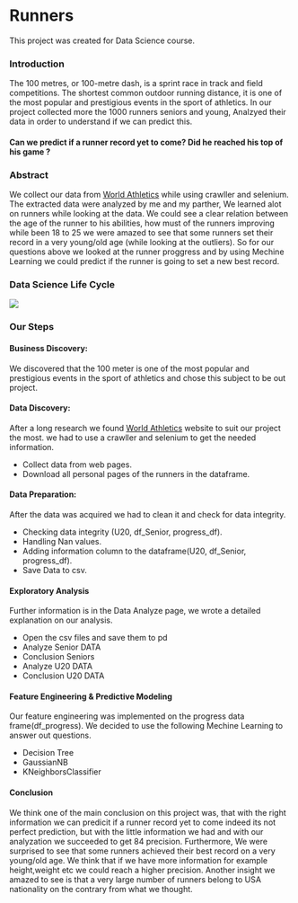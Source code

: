 # Runners
This project was created for Data Science course. 

### Introduction 
The 100 metres, or 100-metre dash, is a sprint race in track and field competitions. 
The shortest common outdoor running distance, it is one of the most popular and prestigious events in the sport of athletics. 
In our project collected more the 1000 runners seniors and young, Analzyed their data in order to understand if we can predict this. 

#### Can we predict if a runner record yet to come? Did he reached his top of his game ?

### Abstract 

We collect our data from [World Athletics](https://www.worldathletics.org/) while using crawller and selenium.
The extracted data were analyzed by me and my parther, We learned alot on runners while looking at the data. 
We could see a clear relation between the age of the runner to his abilities, how must of the runners improving while been 18 to 25 
we were amazed to see that some runners set their record in a very young/old age (while looking at the outliers).
So for our questions above we looked at the runner proggress and by using Mechine Learning we could predict if the runner is going to set a new best record. 

### Data Science Life Cycle

<img src=https://github.com/dt170/Runners/blob/master/datacycle.png>

### Our Steps

#### Business Discovery: 
We discovered that the 100 meter is one of the most popular and prestigious events in the sport of athletics 
and chose this subject to be out project. 

#### Data Discovery:
After a long research we found [World Athletics](https://www.worldathletics.org/) website to suit our project the most. 
we had to use a crawller and selenium to get the needed information.

* Collect data from web pages.
* Download all personal pages of the runners in the dataframe. 

#### Data Preparation:
After the data was acquired we had to clean it and check for data integrity. 
* Checking data integrity (U20, df_Senior, progress_df).
* Handling Nan values.
* Adding information column to the dataframe(U20, df_Senior, progress_df).
* Save Data to csv.

#### Exploratory Analysis
Further information is in the Data Analyze page, we wrote a detailed explanation on our analysis.
* Open the csv files and save them to pd
* Analyze Senior DATA
* Conclusion Seniors
* Analyze U20 DATA
* Conclusion U20 DATA

#### Feature Engineering & Predictive Modeling
Our feature engineering was implemented on the progress data frame(df_progress).
We decided to use the following Mechine Learning to answer out questions. 

* Decision Tree
* GaussianNB
* KNeighborsClassifier

#### Conclusion

We think one of the main conclusion on this project was, that with the right information we can predicit if a runner record yet to come indeed its not 
perfect prediction, but with the little information we had and with our analyzation we succeeded to get 84 precision.
Furthermore, We were surprised to see that some runners achieved their best record on a very young/old age.
We think that if we have more information for example height,weight etc we could reach a higher precision.
Another insight we amazed to see is that a very large number of runners belong to USA nationality on the contrary from what we thought.


